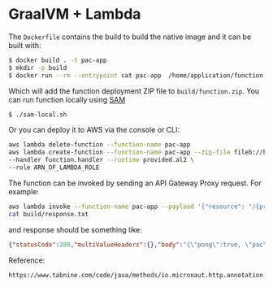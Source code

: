 # GraalVM + Lambda

The `Dockerfile` contains the build to build the native image and it can be built with:

```bash
$ docker build . -t pac-app
$ mkdir -p build
$ docker run --rm --entrypoint cat pac-app  /home/application/function.zip > build/function.zip
```

Which will add the function deployment ZIP file to `build/function.zip`. You can run function locally using [SAM](https://github.com/awslabs/aws-sam-cli/)

```bash
$ ./sam-local.sh
```

Or you can deploy it to AWS via the console or CLI:

```bash
aws lambda delete-function --function-name pac-app  
aws lambda create-function --function-name pac-app --zip-file fileb://build/function.zip \
--handler function.handler --runtime provided.al2 \
--role ARN_OF_LAMBDA_ROLE
```

The function can be invoked by sending an API Gateway Proxy request. For example:

```bash
aws lambda invoke --function-name pac-app --payload '{"resource": "/{proxy+}", "path": "/ping", "httpMethod": "GET"}' build/response.txt
cat build/response.txt
```

and response should be something like:

```json
{"statusCode":200,"multiValueHeaders":{},"body":"{\"pong\":true, \"pac\": true}","isBase64Encoded":false}
```

Reference:
```txt
https://www.tabnine.com/code/java/methods/io.micronaut.http.annotation.Controller/%3Cinit%3E
```
